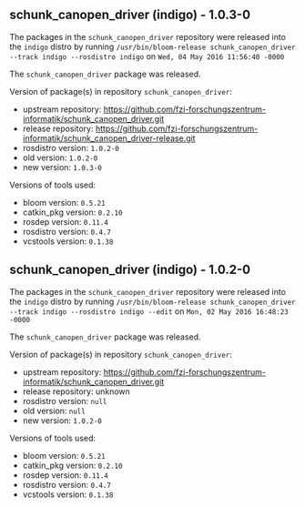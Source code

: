 ## schunk_canopen_driver (indigo) - 1.0.3-0

The packages in the `schunk_canopen_driver` repository were released into the `indigo` distro by running `/usr/bin/bloom-release schunk_canopen_driver --track indigo --rosdistro indigo` on `Wed, 04 May 2016 11:56:40 -0000`

The `schunk_canopen_driver` package was released.

Version of package(s) in repository `schunk_canopen_driver`:

- upstream repository: https://github.com/fzi-forschungszentrum-informatik/schunk_canopen_driver.git
- release repository: https://github.com/fzi-forschungszentrum-informatik/schunk_canopen_driver-release.git
- rosdistro version: `1.0.2-0`
- old version: `1.0.2-0`
- new version: `1.0.3-0`

Versions of tools used:

- bloom version: `0.5.21`
- catkin_pkg version: `0.2.10`
- rosdep version: `0.11.4`
- rosdistro version: `0.4.7`
- vcstools version: `0.1.38`


## schunk_canopen_driver (indigo) - 1.0.2-0

The packages in the `schunk_canopen_driver` repository were released into the `indigo` distro by running `/usr/bin/bloom-release schunk_canopen_driver --track indigo --rosdistro indigo --edit` on `Mon, 02 May 2016 16:48:23 -0000`

The `schunk_canopen_driver` package was released.

Version of package(s) in repository `schunk_canopen_driver`:

- upstream repository: https://github.com/fzi-forschungszentrum-informatik/schunk_canopen_driver.git
- release repository: unknown
- rosdistro version: `null`
- old version: `null`
- new version: `1.0.2-0`

Versions of tools used:

- bloom version: `0.5.21`
- catkin_pkg version: `0.2.10`
- rosdep version: `0.11.4`
- rosdistro version: `0.4.7`
- vcstools version: `0.1.38`


